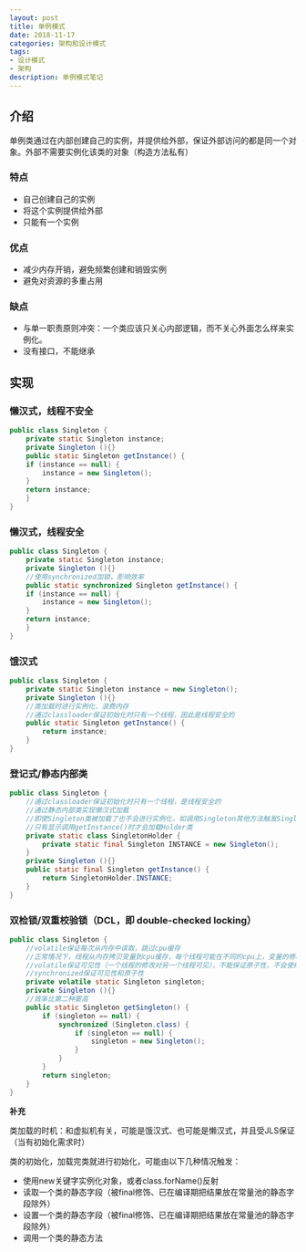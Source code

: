 ```yaml
---
layout: post
title: 单例模式
date: 2018-11-17
categories: 架构和设计模式
tags: 
- 设计模式
- 架构
description: 单例模式笔记
---
```


## 介绍

单例类通过在内部创建自己的实例，并提供给外部，保证外部访问的都是同一个对象。外部不需要实例化该类的对象（构造方法私有）

### 特点

* 自己创建自己的实例
* 将这个实例提供给外部
* 只能有一个实例

### 优点

* 减少内存开销，避免频繁创建和销毁实例
* 避免对资源的多重占用

### 缺点

* 与单一职责原则冲突：一个类应该只关心内部逻辑，而不关心外面怎么样来实例化。
* 没有接口，不能继承

## 实现

### 懒汉式，线程不安全

```java
public class Singleton {  
    private static Singleton instance;  
    private Singleton (){}  
    public static Singleton getInstance() {  
    if (instance == null) {  
        instance = new Singleton();  
    }  
    return instance;  
    }  
}
```

### 懒汉式，线程安全

```java
public class Singleton {  
    private static Singleton instance;  
    private Singleton (){}
    //使用synchronized加锁，影响效率
    public static synchronized Singleton getInstance() {  
    if (instance == null) {  
        instance = new Singleton();  
    }  
    return instance;  
    }  
}
```

### 饿汉式

```java
public class Singleton {
    private static Singleton instance = new Singleton();  
    private Singleton (){}  
    //类加载时进行实例化，浪费内存
    //通过classloader保证初始化时只有一个线程，因此是线程安全的
    public static Singleton getInstance() {  
        return instance;
    }
}
```

### 登记式/静态内部类

```java
public class Singleton {  
    //通过classloader保证初始化时只有一个线程，是线程安全的
    //通过静态内部类实现懒汉式加载
    //即使Singleton类被加载了也不会进行实例化，如调用Singleton其他方法触发Singleton类加载
    //只有显示调用getInstance()时才会加载Holder类
    private static class SingletonHolder {  
    	private static final Singleton INSTANCE = new Singleton();  
    }  
    private Singleton (){}  
    public static final Singleton getInstance() {  
    	return SingletonHolder.INSTANCE;  
    }  
}
```

### 双检锁/双重校验锁（DCL，即 double-checked locking）

```java
public class Singleton {
    //volatile保证每次从内存中读取，跳过cpu缓存
    //正常情况下，线程从内存拷贝变量到cpu缓存，每个线程可能在不同的cpu上，变量的修改是不可见的，可能会造成数据不同步
    //volatile保证可见性（一个线程的修改对另一个线程可见），不能保证原子性，不会使线程阻塞，更轻量的同步机制
    //synchronized保证可见性和原子性
    private volatile static Singleton singleton;  
    private Singleton (){}  
    //效率比第二种要高
    public static Singleton getSingleton() {  
    	if (singleton == null) {
        	synchronized (Singleton.class) {  
            	if (singleton == null) {  
                	singleton = new Singleton();  
            	}  
        	}  
    	}  
    	return singleton;  
    }  
}
```

**补充**

类加载的时机：和虚拟机有关，可能是饿汉式、也可能是懒汉式，并且受JLS保证（当有初始化需求时）

类的初始化，加载完类就进行初始化，可能由以下几种情况触发：

* 使用new关键字实例化对象，或者class.forName()反射
* 读取一个类的静态字段（被final修饰、已在编译期把结果放在常量池的静态字段除外）
* 设置一个类的静态字段（被final修饰、已在编译期把结果放在常量池的静态字段除外）
* 调用一个类的静态方法
